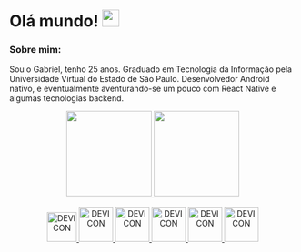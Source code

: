 # Olá mundo! <img src="https://github.com/TheDudeThatCode/TheDudeThatCode/blob/master/Assets/Earth.gif" width="30">
### Sobre mim:
Sou o Gabriel, tenho 25 anos. Graduado em Tecnologia da Informação pela Universidade Virtual do Estado de São Paulo.
Desenvolvedor Android nativo, e eventualmente aventurando-se um pouco com React Native e algumas tecnologias backend.

 

 
<div align = "center">
  <a href = "https://www.linkedin.com/in/gabriel-bizarria/">
    <img height="150em" src="https://github-readme-stats.vercel.app/api?username=gabriel-bizarria&show_icons=true&theme=dracula&include_all_commits=true&count_private=true"/>
    <img height="150em" src="https://github-readme-stats.vercel.app/api/top-langs/?username=gabriel-bizarria&layout=compact&langs_count=7&theme=dracula"/>
</div> 
  
<div align = "center" style="display: inline_block"><br>
  <img allign = "center" alt = "DEVICON" height = "52" width = "52" src = "https://cdn.jsdelivr.net/gh/devicons/devicon/icons/kotlin/kotlin-original.svg" />
  <img allign = "center" alt = "DEVICON" height = "60" width = "60" src = "https://cdn.jsdelivr.net/gh/devicons/devicon/icons/android/android-plain.svg" />
  <img allign = "center" alt = "DEVICON" height = "60" width = "60" src = "https://cdn.jsdelivr.net/gh/devicons/devicon@latest/icons/react/react-original.svg" />
  <img allign = "center" alt = "DEVICON" height = "60" width = "60" src = "https://cdn.jsdelivr.net/gh/devicons/devicon/icons/git/git-plain.svg" />
  <img allign = "center" alt = "DEVICON" height = "60" width = "60" src = "https://cdn.jsdelivr.net/gh/devicons/devicon/icons/figma/figma-original.svg" />
  <img allign = "center" alt = "DEVICON" height = "60" width = "60" src = "https://cdn.jsdelivr.net/gh/devicons/devicon@latest/icons/python/python-plain.svg" />
</div>
  
